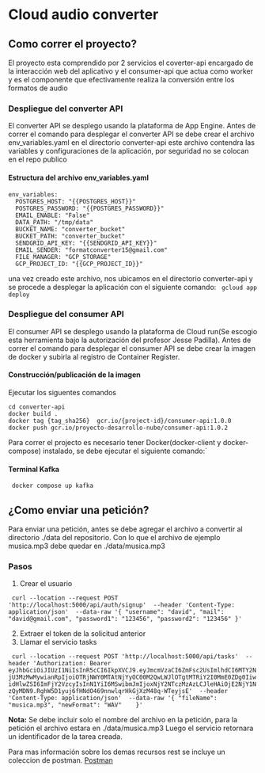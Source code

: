 # Cloud audio converter

## Como correr el proyecto?
El proyecto esta comprendido por 2 servicios el coverter-api encargado de la interacción web del aplicativo y el consumer-api que actua como worker y es el componente que efectivamente realiza la conversión entre los formatos de audio

### Despliegue del converter API
El converter API se desplego usando la plataforma de App Engine.
Antes de correr el comando para desplegar el converter API se debe crear el archivo env_variables.yaml en el directorio converter-api
este archivo contendra las variables y configuraciones de la aplicación, por seguridad no se colocan en el repo publico

#### Estructura del archivo env_variables.yaml
```` 
env_variables:
  POSTGRES_HOST: "{{POSTGRES_HOST}}"
  POSTGRES_PASSWORD: "{{POSTGRES_PASSWORD}}"
  EMAIL_ENABLE: "False"
  DATA_PATH: "/tmp/data"
  BUCKET_NAME: "converter_bucket"
  BUCKET_PATH: "converter_bucket"
  SENDGRID_API_KEY: "{{SENDGRID_API_KEY}}"
  EMAIL_SENDER: "formatconverter15@gmail.com"
  FILE_MANAGER: "GCP_STORAGE"
  GCP_PROJECT_ID: "{{GCP_PROJECT_ID}}"
```` 

una vez creado este archivo, nos ubicamos en el directorio converter-api y se procede a desplegar la aplicación con el siguiente comando:
`` 
gcloud app deploy
`` 


### Despliegue del consumer API
El consumer API se desplego usando la plataforma de Cloud run(Se escogio esta herramienta bajo la autorización del profesor Jesse Padilla).
Antes de correr el comando para desplegar el consumer API se debe crear la imagen de docker y subirla al registro de Container Register.

#### Construcción/publicación de la imagen
Ejecutar los siguentes comandos
````  
cd converter-api
docker build .
docker tag {tag_sha256}  gcr.io/{project-id}/consumer-api:1.0.0
docker push gcr.io/proyecto-desarrollo-nube/consumer-api:1.0.2

````  









Para correr el projecto es necesario tener Docker(docker-client y docker-compose) instalado, se debe ejecutar el siguiente comando:´

#### Terminal Kafka
`` 
 docker compose up kafka
`` 

## ¿Como enviar una petición?

Para enviar una petición, antes se debe agregar el archivo a convertir al directorio ./data del repositorio.
Con lo que el archivo de ejemplo musica.mp3 debe quedar en ./data/musica.mp3

### Pasos
1. Crear el usuario

`` 
curl --location --request POST 'http://localhost:5000/api/auth/signup' 
--header 'Content-Type: application/json' 
--data-raw '{
    "username": "david",
    "mail": "david@gmail.com",
    "password1": "123456",
    "password2": "123456"
}'
`` 

2. Extraer el token de la solicitud anterior 
3. Llamar el servicio tasks 

`` 
curl --location --request POST 'http://localhost:5000/api/tasks' 
--header 'Authorization: Bearer eyJhbGciOiJIUzI1NiIsInR5cCI6IkpXVCJ9.eyJmcmVzaCI6ZmFsc2UsImlhdCI6MTY2NjU3MzMwMywianRpIjoiOTRjNWY0MTAtNjYyOC00M2QwLWJlOTgtMTRiY2I0MmE0ZDg0IiwidHlwZSI6ImFjY2VzcyIsInN1YiI6MSwibmJmIjoxNjY2NTczMzAzLCJleHAiOjE2NjY1NzQyMDN9.RghW5D1yuj6fHNdO469nnwlqrHkGjXzM48q-WTeyjsE' 
--header 'Content-Type: application/json' 
--data-raw '{
    "fileName": "musica.mp3",
    "newFormat": "WAV"   
}'
``

**Nota:**
Se debe incluir solo el nombre del archivo en la petición, para la petición el archivo estara en ./data/musica.mp3
Luego el servicio retornara un identificador de la tarea creada.

Para mas información sobre los demas recursos rest se incluye un coleccion de postman. [Postman](https://github.com/mrdavidhidalgo/uninades-app-cloud-audio-converter/blob/master/Converter_API.postman_collection.json)
